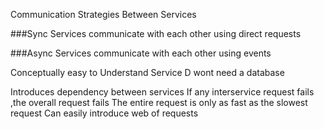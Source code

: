 Communication Strategies Between Services

###Sync
Services communicate with each other using direct requests

###Async 
Services communicate with each other using events



Conceptually easy to Understand
Service D wont need a database


Introduces dependency between services
If any interservice request fails ,the overall request fails
The entire request is only as fast as the slowest request
Can easily introduce web of requests